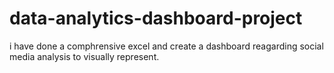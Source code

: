 # data-analytics-dashboard-project
i have done a comphrensive excel and create a dashboard reagarding social media analysis to visually represent.
